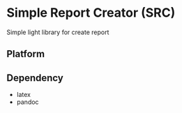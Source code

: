 # Simple Report Creator (SRC)
Simple light library for create report
## Platform
## Dependency
- latex
- pandoc
